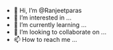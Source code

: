 - 👋 Hi, I’m @Ranjeetparas
- 👀 I’m interested in ...
- 🌱 I’m currently learning ...
- 💞️ I’m looking to collaborate on ...
- 📫 How to reach me ...

<!---
Ranjeetparas/Ranjeetparas is a ✨ special ✨ repository because its `README.md` (this file) appears on your GitHub profile.
You can click the Preview link to take a look at your changes.
--->
